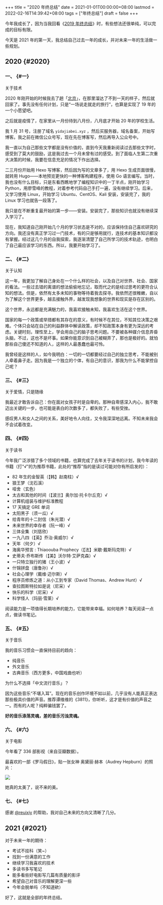 +++
title = "2020 年终总结"
date = 2021-01-01T00:00:00+08:00
lastmod = 2022-02-16T14:39:42+08:00
tags = ["年终总结"]
draft = false
+++

今年我成长了，因为当我回看《[2019 年终总结](/posts/2019/)》时，有些想法还很单纯，可以完成的目标有限。

今天是 2021 年的第一天，我总结自己过去一年的成长，并对未来一年的生活做一些规划。

## 2020 {#2020}

### 一、 {#一}

关于技术

2020 年刚开始的时候我去了趟「[北京](/posts/first-time-in-beijing)」，在那里溜达了不到一天的样子，然后就回家了。事先没有任何计划，只是“一场说走就走的旅行”，也算是实现了 19 年的一个小愿望吧。

之后就是疫情了，在家里从一月份待到八月份，八月底才开始 20 年的学校生活。

我 1 月 31 号，注册了域名 `yidajiabei.xyz` ，然后买服务器，域名备案，开始写博客。我之前在微信公众号写，现在先在博客写，然后再导入公众号中。

我一直以为自己那些文字都是没有价值的，直到今天我重新阅读过去那些文字时，感受到了莫大的鼓励，这是我过去一个月未曾有过的感受。到了面临人生第二次重大决策的时候，我要在信息充足的情况下作出选择。

二三月份开始用 Hexo 写博客，然后因为写的文章多了，用 Hexo 生成页面很慢，就转用 Hugo——本地预览更快的一种博客构建程序，使用 Go 语言编写。当时，我也没有什么目标，只是东看西瞧地学了编程知识中的一丁半点，刚开始学习 Python，用廖雪峰的教程，对着参考代码自己手打一遍，没有继续学习。后来，又学习使用 Linux，开始学习 Ubuntu、CentOS、Kali 安装，安装完了，我的 Linux 学习也就告一段落了。

我只是在不断重复最开始的第一步——安装。安装完了，那些知识也就没有继续深入学习了。

现在，我知道自己刚开始几个月的学习状态是不对的，应该保持住自己喜欢研究的方向。我还没有真正学习过一门技术，有的只是够用就行，连技术的基本知识都没有掌握。经过这几个月的自我探索，我逐渐清楚了自己所学习的技术轨迹，也明白了自己最应该学习的东西。所以，我要开始学习了。

### 二、 {#二}

关于认知

这一年，我更加了解自己身处在一个什么样的社会，以及自己对世界、社会、国家的看法。一些过去错的离谱的想法偷偷地忘记，取而代之的是经过思考的更符合认知的想法。但是，依然有太多未知的事物等待着我去探寻。我依然还很稚嫩，自以为了解这个世界更多，越去接触外界，越发现我想象的世界和现实是存在区别的。

这个世界，永远都是充满魅力的，我喜欢接触未知，我喜欢生活在这个世界。

国家的每一个政策或举措都有其存在的意义，有时候不在其位，不知其位决策之艰难。个体只会站在自己的利益群体中解读政策，却不知政策本身有更为深远的考虑。关键时刻，理性至上，学会用自己的脑子思考问题。不要被各种媒介信息弄昏头脑，不过，这也不是坏事。如果你能意识到自己被糊弄了，那也是极好的。就怕那些自己傻还不知道的人，这样的人最愚蠢也最可怜。

我曾经是这样的人，如今我明白：一切的一切都要经过自己的独立思考，不能被别人牵着鼻子走。因为我是一个独立的个体，有自己的意识，那我为什么不能掌控自己呢？

### 三、 {#三}

关于爱情，只是随缘

我最近才敢告诉自己：你在面对女孩子时是自卑的。那种自卑感深入内心，我不敢迈出关键的一步，也可能是表白的次数多了，都失败了，有些受挫。

感叹男人和女人之间的关系，美好地令人向往，又令我深深地远离。不知未来我会不会试着改变。

### 四、 {#四}

关于读书

今年我广泛涉猎了多个领域的书籍，也算完成了去年关于读书的计划，我今年读的书籍（打“√”的为推荐书籍，此处的“推荐”指的是读过可能对你有所启发的）：

- 82 年生的金智英（【韩】赵南柱）√
- 狼王梦（沈石溪）
- 哑舍（玄色）
- 太古和其他的时间（【波兰】奥尔加·托卡尔丘克）√
- 计算机组装与维护标准教程
- 17 天搞定 GRE 单词
- 太阳黑子（须一瓜）√
- 给青年的十二封信（朱光潜）√
- 未来世界的幸存者（阮一峰）√
- 三体全集（刘慈欣）
- 一九八四（【英】乔治·奥威尔）√
- 天年（何夕）√
- 海奥华预言 : Thiaoouba Prophecy（【法】米歇·戴斯玛克特）√
- 史蒂夫·乔布斯传（【美】沃尔特·艾萨克森）√
- 一只特立独行的猪（王小波）√
- 什锦拼盘（唐鲁孙）√
- 社会心理学（戴维·迈尔斯）√
- 程序员修炼之道：从小工到专家（David Thomas、Andrew Hunt）√
- 查拉图斯特拉如是说（尼采）√
- 快乐的科学（尼采）√
- 科学怪人（玛丽·雪莱）√

阅读能力是一项值得长期培养的能力，它能带来幸福。如何培养？每天阅读一点点，做读书笔记。

### 五、 {#五}

关于音乐

我的音乐习惯会一直保持目前的趋向：

- 纯音乐
- 外文音乐
- 古典音乐（西方更多，中国戏曲也听）

为什么不选择「中文流行音乐」？

因为这些音乐“不堪入耳”。现在的音乐创作环境不如以前，几乎没有人能真正表达那些极具价值的声音。推荐谭维维的《3811》，你听听，这才是有价值的声音之一。而有的人呢？纯粹骗钱罢了。

**好的音乐涤荡灵魂，差的音乐污浊灵魂。**

### 六、 {#六}

关于电影

今年看了 336 部影视（来自豆瓣数据）。

最喜欢的一部《罗马假日》，贴一张女神 奥黛丽·赫本（Audrey Hepburn）的照片：

![](https://images.yidajiabei.xyz/audrey-hepburn.png)

她真的太美了，说不来的美。

### 七、 {#七}

感谢 [@reuixiy](https://github.com/reuixiy) 的帮助，我对自己未来的方向又清晰了几分。

## 2021 {#2021}

对于未来一年的期待：

- 考试不挂科（笑~）
- 找到一份满意的工作
- 继续学习我喜欢的技术
- 多读书多写笔记
- 能多看些好电影写几篇有质量的影评
- 希望自己对音乐的理解更深一些
- 今年会脱单吗（不知道欸）

好了，这就是全部的年终总结。
